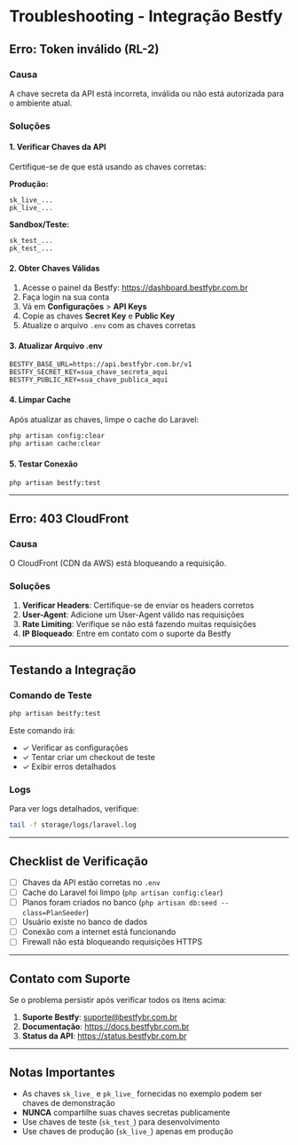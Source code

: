 # Troubleshooting - Integração Bestfy

## Erro: Token inválido (RL-2)

### Causa
A chave secreta da API está incorreta, inválida ou não está autorizada para o ambiente atual.

### Soluções

#### 1. Verificar Chaves da API
Certifique-se de que está usando as chaves corretas:

**Produção:**
```
sk_live_...
pk_live_...
```

**Sandbox/Teste:**
```
sk_test_...
pk_test_...
```

#### 2. Obter Chaves Válidas
1. Acesse o painel da Bestfy: https://dashboard.bestfybr.com.br
2. Faça login na sua conta
3. Vá em **Configurações** > **API Keys**
4. Copie as chaves **Secret Key** e **Public Key**
5. Atualize o arquivo `.env` com as chaves corretas

#### 3. Atualizar Arquivo .env
```env
BESTFY_BASE_URL=https://api.bestfybr.com.br/v1
BESTFY_SECRET_KEY=sua_chave_secreta_aqui
BESTFY_PUBLIC_KEY=sua_chave_publica_aqui
```

#### 4. Limpar Cache
Após atualizar as chaves, limpe o cache do Laravel:
```bash
php artisan config:clear
php artisan cache:clear
```

#### 5. Testar Conexão
```bash
php artisan bestfy:test
```

---

## Erro: 403 CloudFront

### Causa
O CloudFront (CDN da AWS) está bloqueando a requisição.

### Soluções

1. **Verificar Headers**: Certifique-se de enviar os headers corretos
2. **User-Agent**: Adicione um User-Agent válido nas requisições
3. **Rate Limiting**: Verifique se não está fazendo muitas requisições
4. **IP Bloqueado**: Entre em contato com o suporte da Bestfy

---

## Testando a Integração

### Comando de Teste
```bash
php artisan bestfy:test
```

Este comando irá:
- ✓ Verificar as configurações
- ✓ Tentar criar um checkout de teste
- ✓ Exibir erros detalhados

### Logs
Para ver logs detalhados, verifique:
```bash
tail -f storage/logs/laravel.log
```

---

## Checklist de Verificação

- [ ] Chaves da API estão corretas no `.env`
- [ ] Cache do Laravel foi limpo (`php artisan config:clear`)
- [ ] Planos foram criados no banco (`php artisan db:seed --class=PlanSeeder`)
- [ ] Usuário existe no banco de dados
- [ ] Conexão com a internet está funcionando
- [ ] Firewall não está bloqueando requisições HTTPS

---

## Contato com Suporte

Se o problema persistir após verificar todos os itens acima:

1. **Suporte Bestfy**: suporte@bestfybr.com.br
2. **Documentação**: https://docs.bestfybr.com.br
3. **Status da API**: https://status.bestfybr.com.br

---

## Notas Importantes

- As chaves `sk_live_` e `pk_live_` fornecidas no exemplo podem ser chaves de demonstração
- **NUNCA** compartilhe suas chaves secretas publicamente
- Use chaves de teste (`sk_test_`) para desenvolvimento
- Use chaves de produção (`sk_live_`) apenas em produção

